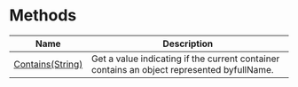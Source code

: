 # Methods
|Name|Description|
|---|---|
|[Contains(String)](/docs/DotNetDocs/ContainerDocumentations/ContainerDocumentation/Methods/Contains_String_.md)|Get a value indicating if the current container contains an object represented byfullName.|
